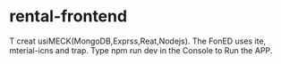 # rental-frontend
T
creat usiMECK(MongoDB,Exprss,Reat,Nodejs).
The FonED uses ite, mterial-icns and trap.
Type npm run dev in the Console to Run the APP.

